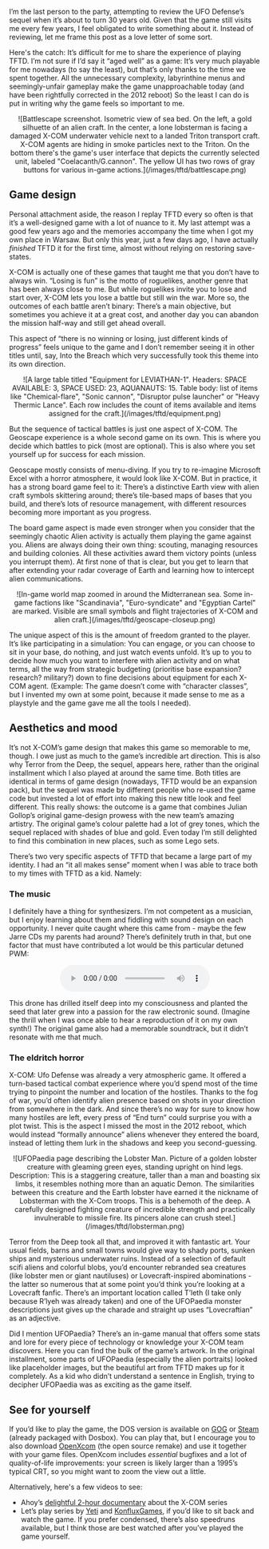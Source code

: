 <!--
.. title: A look back at X-COM: Terror From The Deep
.. slug: a-look-back-at-x-com-tftd
.. date: 2023-09-03 12:00:00 UTC
.. tags:
.. category:
.. link:
.. description:
.. type: text
-->

I’m the last person to the party, attempting to review the UFO Defense’s sequel when it’s about to turn 30 years old. Given that the game still visits me every few years, I feel obligated to write something about it. Instead of reviewing, let me frame this post as a love letter of some sort.

Here's the catch: It’s difficult for me to share the experience of playing TFTD. I’m not sure if I’d say it “aged well” as a game: It’s very much playable for me nowadays (to say the least), but that’s only thanks to the time we spent together. All the unnecessary complexity, labyrinthine menus and seemingly-unfair gameplay make the game unapproachable today (and have been rightfully corrected in the 2012 reboot) So the least I can do is put in writing why the game feels so important to me.

<center>
![Battlescape screenshot. Isometric view of sea bed. On the left, a gold silhuette of an alien craft. In the center, a lone lobsterman is facing a damaged X-COM underwater vehicle next to a landed Triton transport craft. X-COM agents are hiding in smoke particles next to the Triton. On the bottom there's the game's user interface that depicts the currently selected unit, labeled "Coelacanth/G.cannon". The yellow UI has two rows of gray buttons for various in-game actions.](/images/tftd/battlescape.png)
</center>

<!--more-->

## Game design

Personal attachment aside, the reason I replay TFTD every so often is that it’s a well-designed game with a lot of nuance to it. My last attempt was a good few years ago and the memories accompany the time when I got my own place in Warsaw. But only this year, just a few days ago, I have actually _finished_ TFTD it for the first time, almost without relying on restoring save-states. 

X-COM is actually one of these games that taught me that you don’t have to always win. “Losing is fun” is the motto of roguelikes, another genre that has been always close to me. But while roguelikes invite you to lose and start over, X-COM lets you lose a battle but still win the war. More so, the outcomes of each battle aren’t binary: There’s a main objective, but sometimes you achieve it at a great cost, and another day you can abandon the mission half-way and still get ahead overall.

This aspect of “there is no winning or losing, just different kinds of progress” feels unique to the game and I don’t remember seeing it in other titles until, say, Into the Breach which very successfully took this theme into its own direction.

<center>
![A large table titled "Equipment for LEVIATHAN-1". Headers: SPACE AVAILABLE: 3, SPACE USED: 23, AQUANAUTS: 15. Table body: list of items like "Chemical-flare", "Sonic cannon", "Disruptor pulse launcher" or "Heavy Thermic Lance". Each row includes the count of items available and items assigned for the craft.](/images/tftd/equipment.png)
</center>

But the sequence of tactical battles is just one aspect of X-COM. The Geoscape experience is a whole second game on its own. This is where you decide which battles to pick (most are optional). This is also where you set yourself up for success for each mission.

Geoscape mostly consists of menu-diving. If you try to re-imagine Microsoft Excel with a horror atmosphere, it would look like X-COM. But in practice, it has a strong board game feel to it: There’s a distinctive Earth view with alien craft symbols skittering around; there’s tile-based maps of bases that you build, and there’s lots of resource management, with different resources becoming more important as you progress.

The board game aspect is made even stronger when you consider that the seemingly chaotic Alien activity is actually them playing the game against you. Aliens are always doing their own thing: scouting, managing resources and building colonies. All these activities award them victory points (unless you interrupt them). At first none of that is clear, but you get to learn that after extending your radar coverage of Earth and learning how to intercept alien communications.

<center>
![In-game world map zoomed in around the Midterranean sea. Some in-game factions like "Scandinavia", "Euro-syndicate" and "Egyptian Cartel" are marked. Visible are small symbols and flight trajectories of  X-COM and alien craft.](/images/tftd/geoscape-closeup.png)
</center>

The unique aspect of this is the amount of freedom granted to the player. It’s like participating in a simulation: You can engage, or you can choose to sit in your base, do nothing, and just watch events unfold. It’s up to you to decide how much you want to interfere with alien activity and on what terms, all the way from strategic budgeting (prioritise base expansion? research? military?) down to fine decisions about equipment for each X-COM agent. (Example: The game doesn’t come with “character classes”, but I invented my own at some point, because it made sense to me as a playstyle and the game gave me all the tools I needed).

## Aesthetics and mood

It’s not X-COM’s game design that makes this game so memorable to me, though. I owe just as much to the game’s incredible art direction. This is also why Terror from the Deep, the sequel, appears here, rather than the original installment which I also played at around the same time. Both titles are identical in terms of game design (nowadays, TFTD would be an expansion pack), but the sequel was made by different people who re-used the game code but invested a lot of effort into making this new title look and feel different. This really shows: the outcome is a game that combines Julian Gollop’s original game-design prowess with the new team’s amazing artistry. The original game’s colour palette had a lot of grey tones, which the sequel replaced with shades of blue and gold. Even today I’m still delighted to find this combination in new places, such as some Lego sets.

There’s two very specific aspects of TFTD that became a large part of my identity. I had an “it all makes sense” moment when I was able to trace both to my times with TFTD as a kid. Namely: 

### The music

I definitely have a thing for synthesizers. I’m not competent as a musician, but I enjoy learning about them and fiddling with sound design on each opportunity. I never quite caught where this came from - maybe the few Jarre CDs my parents had around? There’s definitely truth in that, but one factor that must have contributed a lot would be this particular detuned PWM:

<center>
<audio controls src="/images/tftd/prelanding.mp3">
</center>

This drone has drilled itself deep into my consciousness and planted the seed that later grew into a passion for the raw electronic sound. (Imagine the thrill when I was once able to hear a reproduction of it on my own synth!) The original game also had a memorable soundtrack, but it didn’t resonate with me that much.

### The eldritch horror

X-COM: Ufo Defense was already a very atmospheric game. It offered a turn-based tactical combat experience where you’d spend most of the time trying to pinpoint the number and location of the hostiles. Thanks to the fog of war, you’d often identify alien presence based on shots in your direction from somewhere in the dark. And since there’s no way for sure to know how many hostiles are left, every press of “End turn” could surprise you with a plot twist. This is the aspect I missed the most in the 2012 reboot, which would instead “formally announce” aliens whenever they entered the board, instead of letting them lurk in the shadows and keep you second-guessing.

<center>
![UFOPaedia page describing the Lobster Man. Picture of a golden lobster creature with gleaming green eyes, standing upright on hind legs. Description: This is a staggering creature, taller than a man and boasting six limbs, it resembles nothing more than an aquatic Demon. The similarities between this creature and the Earth lobster have earned it the nickname of Lobsterman with the X-Com troops. This is a behemoth of the deep. A carefully designed fighting creature of incredible strength and practically invulnerable to missile fire. Its pincers alone can crush steel.](/images/tftd/lobsterman.png)
</center>

Terror from the Deep took all that, and improved it with fantastic art. Your usual fields, barns and small towns would give way to shady ports, sunken ships and mysterious underwater ruins. Instead of a selection of default scifi aliens and colorful blobs, you’d encounter rebranded sea creatures (like lobster men or giant nautiluses) or Lovecraft-inspired abominations - the latter so numerous that at some point you’d think you’re looking at a Lovecraft fanfic. There’s an important location called T’leth (I take only because R’lyeh was already taken) and one of the UFOPaedia monster descriptions just gives up the charade and straight up uses “Lovecraftian” as an adjective.

Did I mention UFOPaedia? There’s an in-game manual that offers some stats and lore for every piece of technology or knowledge your X-COM team discovers. Here you can find the bulk of the game’s artwork. In the original installment, some parts of UFOPaedia (especially the alien portraits) looked like placeholder images, but the beautiful art from TFTD makes up for it completely. As a kid who didn’t understand a sentence in English, trying to decipher UFOPaedia was as exciting as the game itself.

## See for yourself

If you’d like to play the game, the DOS version is available on [GOG][gog] or [Steam][steam] (already packaged with Dosbox). You can play that, but I encourage you to also download [OpenXcom][openxcom] (the open source remake) and use it together with your game files. OpenXcom includes _essential_ bugfixes and a lot of quality-of-life improvements: your screen is likely larger than a 1995’s typical CRT, so you might want to zoom the view out a little.

[gog]: https://www.gog.com/en/game/xcom_terror_from_the_deep
[steam]: https://store.steampowered.com/app/7650/XCOM_Terror_From_the_Deep/
[openxcom]: https://openxcom.org/

Alternatively, here's a few videos to see:

- Ahoy’s [delightful 2-hour documentary][ahoy] about the X-COM series
- Let’s play series by [Yeti][lp.yeti] and [KonfluxGames][lp.konflux], if you’d like to sit back and watch the game. If you prefer condensed, there’s also speedruns available, but I think those are best watched after you’ve played the game yourself.

[ahoy]: https://www.youtube.com/watch?v=gBu77h2FSCM
[lp.yeti]: https://www.youtube.com/playlist?list=PLhu1IU-H0hU3Hd6umZ2xDcIW1K-CjCqpT
[lp.konflux]: https://www.youtube.com/playlist?list=PLCDF9E4C6C79E118A
